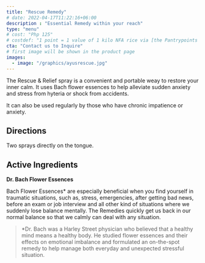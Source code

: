 ```yaml
---
title: "Rescue Remedy"
# date: 2022-04-17T11:22:16+06:00
description : "Essential Remedy within your reach"
type: "menu"
# cost: "Php 125"
# costdef: "1 point = 1 value of 1 kilo NFA rice via [the Pantrypoints system](https://pantrypoints.com)"
cta: "Contact us to Inquire"
# first image will be shown in the product page
images:
  - image: "/graphics/ayusrescue.jpg"
---
```



The Rescue & Relief spray is a convenient and portable weay to restore your inner calm. It uses Bach flower essences to help alleviate sudden anxiety and stress from hyteria or shock from accidents. 

It can also be used regularly by those who have chronic impatience or anxiety.


## Directions

Two sprays directly on the tongue.


## Active Ingredients

**Dr. Bach Flower Essences**

Bach Flower Essences* are especially beneficial when you find yourself in traumatic situations, such as, stress, emergencies, after getting bad news, before an exam or job interview and all other kind of situations where we suddenly lose balance mentally. The Remedies quickly get us back in our normal balance so that we calmly can deal with any situation.


> *Dr. Bach was a Harley Street physician who believed that a healthy mind means a healthy body. He studied flower essences and their effects on emotional imbalance and formulated an on-the-spot remedy to help manage both everyday and unexpected stressful situation.



<!-- ## Impatience
For those who act and think quickly, and have no patience for what they see as the slowness of others. They often prefer to work alone. Teaches empathy and understanding of and patience with others. We’ve found it very fast-acting in alleviating an impatient attitude and lowering stress. -->

<!-- ## Ingredients

### Star of Bethlehem 

This is for trauma and shock, whether experienced recently or in the past. Teaches the ability to recover from traumas and to integrate them into the present life.

### Cherry Plum

This is for those who fear losing control of their thoughts and actions and doing things they know are bad for them or which they consider wrong. Teaches trust in one’s spontaneous wisdom and the courage to follow one’s path.

### Rock Rose

For situations in which one experiences panic or terror.

### Clematis

For those who find their lives unhappy and withdraw into fantasy worlds. They are ungrounded and indifferent to the details of everyday life. Teaches one to establish a bridge between the physical world and the world of ideas; may foster great creativity. Is also used to bring clarity and alertness to the present moment.
 -->